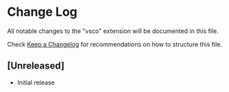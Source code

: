 # Change Log

All notable changes to the "vsco" extension will be documented in this file.

Check [Keep a Changelog](http://keepachangelog.com/) for recommendations on how to structure this file.

## [Unreleased]

- Initial release
